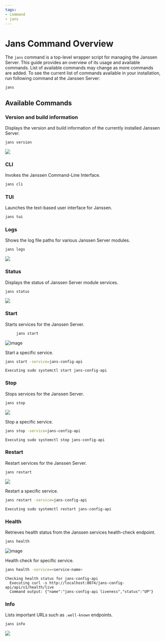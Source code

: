 ```yaml
---
tags:
- command
- jans
---
```



# Jans Command Overview

The `jans` command is a top-level wrapper script for managing the Janssen Server. 
This guide provides an overview of its usage and available commands. List of 
available commands may change as more commands are added. To see the current
list of commands available in your installation, run following command at the
Janssen Server:

```bash title="Command"
jans
```

## Available Commands

### Version and build information

Displays the version and build information of the currently installed 
Janssen Server.

```bash title="Command"
jans version
```
![](../../assets/jans_version.png)


### CLI

Invokes the Janssen Command-Line Interface.

```bash title="Command"
jans cli
```

### TUI

Launches the text-based user interface for Janssen.

```bash title="Command"
jans tui
```
     
### Logs

Shows the log file paths for various Janssen Server modules. 

```bash title="Command"
jans logs
```
![](../../assets/jans_logs.png)


### Status

Displays the status of Janssen Server module services.

```bash title="Command"
jans status
```
![](../../assets/jans_status.png)


### Start 

Starts services for the Janssen Server.

```bash title="Command"
     jans start
```
![image](../../assets/jans_start.png)

Start a specific service.

```bash title="sample command"
jans start -service=jans-config-api
```

```title="Sample Output"
Executing sudo systemctl start jans-config-api
```


### Stop

Stops services for the Janssen Server.
```bash title="Command"
jans stop
```

![](../../assets/jans_stop.png)

Stop a specific service.

```bash title="Command"
jans stop -service=jans-config-api
```
```title="Sample Output"
Executing sudo systemctl stop jans-config-api
```




### Restart 

Restart services for the Janssen Server.

```bash title="Command"
jans restart
```
![](../../assets/jans_restart.png)

Restart a specific service.

```bash title="Sample Command"
jans restart -service=jans-config-api
```

```title="Sample Output"
Executing sudo systemctl restart jans-config-api
```



### Health

Retrieves health status from the Janssen services health-check endpoint.

```bash title="Command"
jans health
```
![image](../../assets/jans_health.png)

Health check for specific service.

```bash title="Command"
jans health -service=<service-name>
```

```title="sample Output"
Checking health status for jans-config-api
  Executing curl -s http://localhost:8074/jans-config-api/api/v1/health/live
  Command output: {"name":"jans-config-api liveness","status":"UP"}
```



### Info

Lists important URLs such as `.well-known` endpoints.

```bash title="Command"
jans info
```
![](../../assets/jans_info.png)




